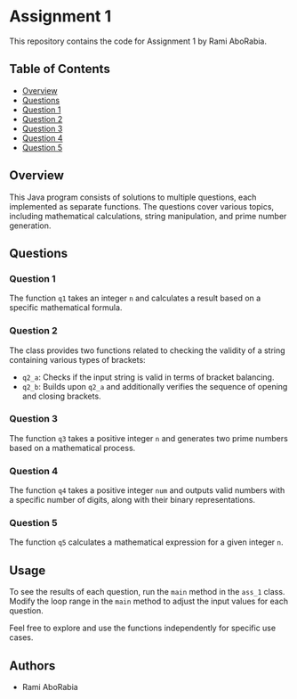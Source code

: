 # Assignment 1

This repository contains the code for Assignment 1 by Rami AboRabia.

## Table of Contents
- [Overview](#overview)
- [Questions](#questions)
- [Question 1](#question-1)
- [Question 2](#question-2)
- [Question 3](#question-3)
- [Question 4](#question-4)
- [Question 5](#question-5)

## Overview
This Java program consists of solutions to multiple questions, each implemented as separate functions. The questions cover various topics, including mathematical calculations, string manipulation, and prime number generation.

## Questions

### Question 1
The function `q1` takes an integer `n` and calculates a result based on a specific mathematical formula.

### Question 2
The class provides two functions related to checking the validity of a string containing various types of brackets:
- `q2_a`: Checks if the input string is valid in terms of bracket balancing.
- `q2_b`: Builds upon `q2_a` and additionally verifies the sequence of opening and closing brackets.

### Question 3
The function `q3` takes a positive integer `n` and generates two prime numbers based on a mathematical process.

### Question 4
The function `q4` takes a positive integer `num` and outputs valid numbers with a specific number of digits, along with their binary representations.

### Question 5
The function `q5` calculates a mathematical expression for a given integer `n`.

## Usage
To see the results of each question, run the `main` method in the `ass_1` class. Modify the loop range in the `main` method to adjust the input values for each question.

Feel free to explore and use the functions independently for specific use cases.


## Authors
- Rami AboRabia
